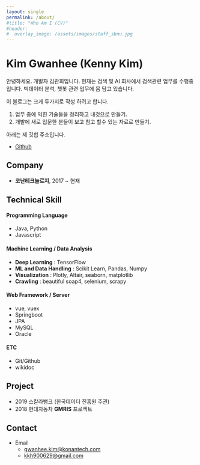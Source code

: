 ```yaml
---
layout: single
permalink: /about/
#title: "Who Am I (CV)"
#header:
#  overlay_image: /assets/images/staff_sbnu.jpg
---
```


# Kim Gwanhee (Kenny Kim)
안녕하세요. 개발자 김관희입니다.
현재는 검색 및 AI 회사에서 검색관련 업무를 수행중입니다.
빅데이터 분석, 챗봇 관련 업무에 몸 담고 있습니다.

이 블로그는 크게 두가지로 작성 하려고 합니다.

1. 업무 중에 익힌 기술들을 정리하고 내것으로 만들기.
2. 개발에 새로 입문한 분들이 보고 참고 할수 있는 자료로 만들기.


아래는 제 깃헙 주소입니다.
- [Github](https://github.com/kennykim1990)

## Company

- **코난테크놀로지**, 2017 ~ 현재

## Technical Skill

#### Programming Language

- Java, Python
- Javascript

#### Machine Learning / Data Analysis

- **Deep Learning** : TensorFlow
- **ML and Data Handling** : Scikit Learn, Pandas, Numpy
- **Visualization** : Plotly, Altair, seaborn, matplotlib
- **Crawling** : beautiful soap4, selenium, scrapy

#### Web Framework / Server

- vue, vuex
- Springboot
- JPA
- MySQL
- Oracle

#### ETC

- Git/Github
- wikidoc

## Project

- 2019 스칼라뱅크 (한국데이터 진흥원 주관)
- 2018 현대자동차 **GMRIS** 프로젝트


## Contact

- Email
  - gwanhee.kim@konantech.com
  - kkh900629@gmail.com